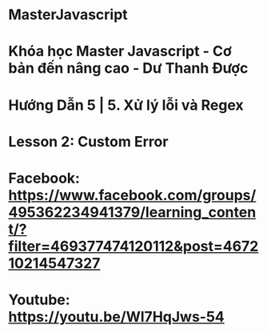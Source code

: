 # MasterJavascript
# Khóa học Master Javascript - Cơ bản đến nâng cao - Dư Thanh Được

# Hướng Dẫn 5 | 5. Xử lý lỗi và Regex
  # Lesson 2: Custom Error
  # Facebook: https://www.facebook.com/groups/495362234941379/learning_content/?filter=469377474120112&post=467210214547327
  # Youtube: https://youtu.be/Wl7HqJws-54